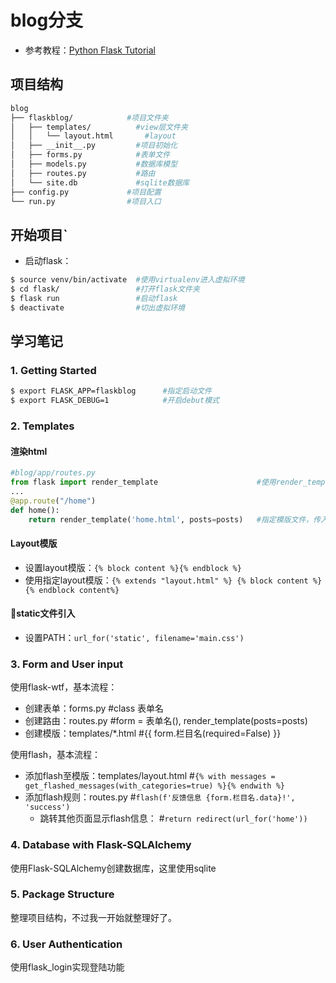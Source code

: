 # blog分支

- 参考教程：[Python Flask Tutorial](https://www.youtube.com/watch?v=MwZwr5Tvyxo&list=PL-osiE80TeTs4UjLw5MM6OjgkjFeUxCYH)

## 项目结构

```bash
blog
├── flaskblog/            #项目文件夹
│   ├── templates/          #view层文件夹
│   │   └── layout.html       #layout
│   ├── __init__.py         #项目初始化
│   ├── forms.py            #表单文件
│   ├── models.py           #数据库模型
│   ├── routes.py           #路由
│   └── site.db             #sqlite数据库
├── config.py             #项目配置
└── run.py                #项目入口
```

## 开始项目`

- 启动flask：

```bash
$ source venv/bin/activate  #使用virtualenv进入虚拟环境
$ cd flask/                 #打开flask文件夹
$ flask run                 #启动flask
$ deactivate                #切出虚拟环境
```

## 学习笔记

### 1. Getting Started

```bash
$ export FLASK_APP=flaskblog      #指定启动文件
$ export FLASK_DEBUG=1            #开启debut模式
```

### 2. Templates

#### 渲染html

```python
#blog/app/routes.py
from flask import render_template                      #使用render_template方法
...
@app.route("/home")
def home():
    return render_template('home.html', posts=posts)   #指定模版文件，传入数据
```

#### Layout模版

- 设置layout模版：`{% block content %}{% endblock %}`
- 使用指定layout模版：`{% extends "layout.html" %} {% block content %}{% endblock content%}`

#### static文件引入

- 设置PATH：`url_for('static', filename='main.css')`

### 3. Form and User input

使用flask-wtf，基本流程：

- 创建表单：forms.py              #class 表单名
- 创建路由：routes.py             #form = 表单名(), render_template(posts=posts)
- 创建模版：templates/*.html      #{{ form.栏目名(required=False) }}

使用flash，基本流程：

- 添加flash至模版：templates/layout.html    #`{% with messages = get_flashed_messages(with_categories=true) %}{% endwith %}`
- 添加flash规则：routes.py                  #`flash(f'反馈信息 {form.栏目名.data}!', 'success')`
  - 跳转其他页面显示flash信息：                 #`return redirect(url_for('home'))`

### 4. Database with Flask-SQLAlchemy

使用Flask-SQLAlchemy创建数据库，这里使用sqlite

### 5. Package Structure

整理项目结构，不过我一开始就整理好了。

### 6. User Authentication

使用flask_login实现登陆功能